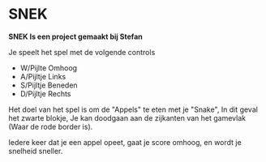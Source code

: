 # SNEK

**SNEK Is een project gemaakt bij Stefan**

Je speelt het spel met de volgende controls

* W/Pijlte Omhoog
* A/Pijltje Links
* S/Pijltje Beneden
* D/Pijltje Rechts

Het doel van het spel is om de "Appels" te eten met je "Snake", In dit geval het zwarte blokje, Je kan doodgaan aan de zijkanten van het gamevlak (Waar de rode border is).

Iedere keer dat je een appel opeet, gaat je score omhoog, en wordt je snelheid sneller.
